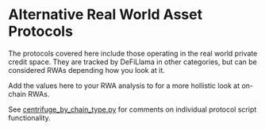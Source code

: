 # Alternative Real World Asset Protocols

The protocols covered here include those operating in the real world private credit space. They are tracked by DeFiLlama in other categories, but can be considered RWAs depending how you look at it.

Add the values here to your RWA analysis to for a more hollistic look at on-chain RWAs.

See [centrifuge_by_chain_type.py](https://github.com/check-sked/crypto_data_resources/blob/main/private_credit_rwa/centrifuge_by_chain_type.py) for comments on individual protocol script functionality.
